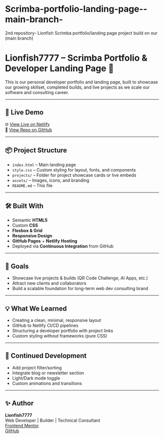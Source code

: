 # Scrimba-portfolio-landing-page--main-branch-
2nd repository- Lionfish Scrimba portfolio/landing page project build on our (main branch)

# Lionfish7777 – Scrimba Portfolio & Developer Landing Page 🚀


This is our personal developer portfolio and landing page, built to showcase our growing skillset, completed builds, and live projects as we scale our software and consulting career.

---

## 📸 Live Demo

🌐 [View Live on Netlify](https://your-scrimba-portfolio-site.netlify.app)  
📁 [View Repo on GitHub](https://github.com/Lionfish7777/Scrimba-portfolio-landing-page--main-branch-/edit/main/README.md)

---

## 📦 Project Structure

- `index.html` – Main landing page
- `style.css` – Custom styling for layout, fonts, and components
- `projects/` – Folder for project showcase cards or live embeds
- `assets/` – Images, icons, and branding
- `README.md` – This file

---

## 🛠️ Built With

- Semantic **HTML5**
- Custom **CSS**
- **Flexbox & Grid**
- **Responsive Design**
- **GitHub Pages** + **Netlify Hosting**
- Deployed via **Continuous Integration** from GitHub

---

## 🎯 Goals

- Showcase live projects & builds (QR Code Challenge, AI Apps, etc.)
- Attract new clients and collaborators
- Build a scalable foundation for long-term web dev consulting brand

---

## 💡 What We Learned

- Creating a clean, minimal, responsive layout
- GitHub to Netlify CI/CD pipelines
- Structuring a developer portfolio with project links
- Custom styling without frameworks (pure CSS)

---

## 🚧 Continued Development

- Add project filter/sorting
- Integrate blog or newsletter section
- Light/Dark mode toggle
- Custom animations and transitions

---

## ✨ Author

**Lionfish7777**  
Web Developer | Builder | Technical Consultant  
[Frontend Mentor](https://www.frontendmentor.io/profile/Lionfish7777)  
[GitHub](https://github.com/Lionfish7777)
